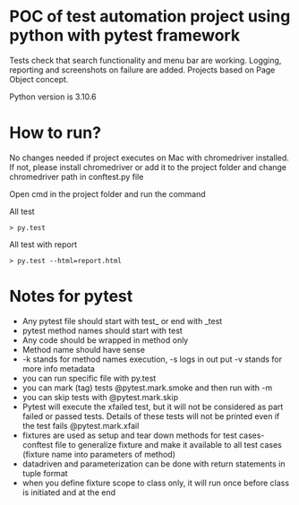# POC of test automation project using python with pytest framework

Tests check that search functionality and menu bar are working. Logging, reporting and screenshots on failure are added. Projects based on Page Object concept. 

Python version is 3.10.6

# How to run?

No changes needed if project executes on Mac with chromedriver installed. 
If not, please install chromedriver or add it to the project folder and change chromedriver path in conftest.py file

Open cmd in the project folder and run the command 

All test 

    > py.test
    
All test with report

    > py.test --html=report.html


# Notes for pytest

- Any pytest file should start with test_ or end with _test
- pytest method names should start with test
- Any code should be wrapped in method only
- Method name should have sense
- -k stands for method names execution, -s logs in out put  -v stands for more info metadata
- you can run specific file with py.test <filename>
- you can mark (tag) tests @pytest.mark.smoke and then run with -m
- you can skip tests with @pytest.mark.skip
- Pytest will execute the xfailed test, but it will not be considered as part failed or passed tests. Details of these tests will not be printed even if     the test fails @pytest.mark.xfail
- fixtures are used as setup and tear down methods for test cases- conftest file to generalize fixture
  and make it available to all test cases (fixture name into parameters of method)
- datadriven and parameterization can be done with return statements in tuple format
- when you define fixture scope to class only, it will run once before class is initiated and at the end
